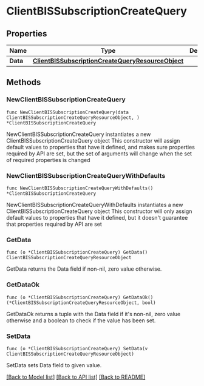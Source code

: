 # ClientBISSubscriptionCreateQuery

## Properties

Name | Type | Description | Notes
------------ | ------------- | ------------- | -------------
**Data** | [**ClientBISSubscriptionCreateQueryResourceObject**](ClientBISSubscriptionCreateQueryResourceObject.md) |  | 

## Methods

### NewClientBISSubscriptionCreateQuery

`func NewClientBISSubscriptionCreateQuery(data ClientBISSubscriptionCreateQueryResourceObject, ) *ClientBISSubscriptionCreateQuery`

NewClientBISSubscriptionCreateQuery instantiates a new ClientBISSubscriptionCreateQuery object
This constructor will assign default values to properties that have it defined,
and makes sure properties required by API are set, but the set of arguments
will change when the set of required properties is changed

### NewClientBISSubscriptionCreateQueryWithDefaults

`func NewClientBISSubscriptionCreateQueryWithDefaults() *ClientBISSubscriptionCreateQuery`

NewClientBISSubscriptionCreateQueryWithDefaults instantiates a new ClientBISSubscriptionCreateQuery object
This constructor will only assign default values to properties that have it defined,
but it doesn't guarantee that properties required by API are set

### GetData

`func (o *ClientBISSubscriptionCreateQuery) GetData() ClientBISSubscriptionCreateQueryResourceObject`

GetData returns the Data field if non-nil, zero value otherwise.

### GetDataOk

`func (o *ClientBISSubscriptionCreateQuery) GetDataOk() (*ClientBISSubscriptionCreateQueryResourceObject, bool)`

GetDataOk returns a tuple with the Data field if it's non-nil, zero value otherwise
and a boolean to check if the value has been set.

### SetData

`func (o *ClientBISSubscriptionCreateQuery) SetData(v ClientBISSubscriptionCreateQueryResourceObject)`

SetData sets Data field to given value.



[[Back to Model list]](../README.md#documentation-for-models) [[Back to API list]](../README.md#documentation-for-api-endpoints) [[Back to README]](../README.md)


